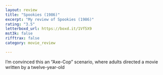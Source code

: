 ```yaml
---
layout: review
title: "Spookies (1986)"
excerpt: "My review of Spookies (1986)"
rating: "3.5"
letterboxd_url: https://boxd.it/1Vf5X9
mst3k: false
rifftrax: false
category: movie_review

---
```


I’m convinced this an “Axe-Cop” scenario, where adults directed a movie written by a twelve-year-old